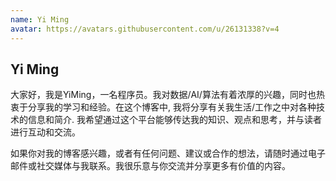 ```yaml
---
name: Yi Ming
avatar: https://avatars.githubusercontent.com/u/26131338?v=4
---
```


## Yi Ming  

大家好，我是YiMing，一名程序员。我对数据/AI/算法有着浓厚的兴趣，同时也热衷于分享我的学习和经验。在这个博客中, 我将分享有关我生活/工作之中对各种技术的信息和简介. 我希望通过这个平台能够传达我的知识、观点和思考，并与读者进行互动和交流。  

如果你对我的博客感兴趣，或者有任何问题、建议或合作的想法，请随时通过电子邮件或社交媒体与我联系。我很乐意与你交流并分享更多有价值的内容。

